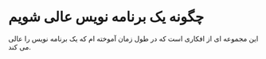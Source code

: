 # چگونه یک برنامه نویس عالی شویم

این مجموعه ای از افکاری است که در طول زمان آموخته ام که یک برنامه نویس را عالی می کند.
